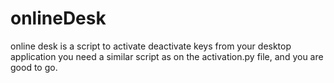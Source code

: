 # onlineDesk
online desk is a script to activate deactivate keys from your desktop application you need a similar script as on the 
activation.py file, and you are good to go.
